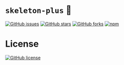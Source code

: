 # `skeleton-plus` :hammer:

[![GitHub issues](https://img.shields.io/github/issues/oldaniel/skeleton-plus.svg)](https://github.com/oltmannsdaniel/skeleton-plus/issues)
[![GitHub stars](https://img.shields.io/github/stars/oldaniel/skeleton-plus.svg)](https://github.com/oltmannsdaniel/skeleton-plus/stargazers)
[![GitHub forks](https://img.shields.io/github/forks/oldaniel/skeleton-plus.svg)](https://github.com/oltmannsdaniel/skeleton-plus/network)
[![npm](https://img.shields.io/npm/dt/skeleton-plus.svg)]()

# License
[![GitHub license](https://img.shields.io/badge/license-MIT-blue.svg)](https://raw.githubusercontent.com/oltmannsdaniel/skeleton-plus/master/LICENSE)
